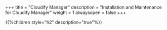 +++
title = "Cloudify Manager"
description = "Installation and Maintenance for Cloudify Manager"
weight = 1
alwaysopen = false
+++

{{%children style="h2" description="true"%}}
